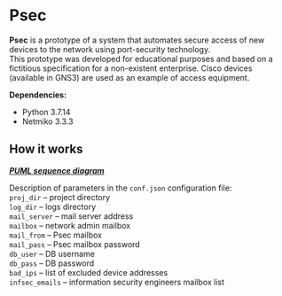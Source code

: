 # Psec 
**Psec** is a prototype of a system that automates secure access of new devices to the network using port-security technology.  
This prototype was developed for educational purposes and based on a fictitious specification for a non-existent enterprise. Cisco devices (available in GNS3) are used as an example of access equipment.  

**Dependencies:**
- Python 3.7.14
- Netmiko 3.3.3

## How it works
***[PUML sequence diagram](https://raw.githubusercontent.com/5lunk/psec/main/psec.svg)***  

Description of parameters in the `conf.json` configuration file:  
`proj_dir` – project directory  
`log_dir` – logs directory  
`mail_server` – mail server address  
`mailbox` – network admin mailbox  
`mail_from` – Psec mailbox  
`mail_pass` – Psec mailbox password  
`db_user` – DB username   
`db_pass` – DB password  
`bad_ips` – list of excluded device addresses  
`infsec_emails` – information security engineers mailbox list
